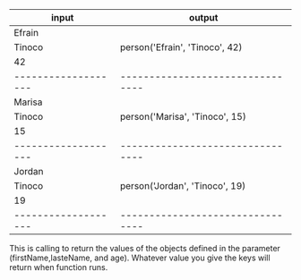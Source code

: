 | input               | output                           |
| ------------------- | -------------------------------- |
|   Efrain            |                                  |   
|   Tinoco            |  person('Efrain', 'Tinoco', 42)  |
|    42               |                                  |
| ------------------- | -------------------------------- |  
|   Marisa            |                                  |                                
|   Tinoco            |  person('Marisa', 'Tinoco', 15)  |
|   15                |                                  |                   
| ------------------- | -------------------------------- |
|   Jordan            |                                  |                                
|   Tinoco            |  person('Jordan', 'Tinoco', 19)  |
|   19                |                                  |                   
| ------------------- | -------------------------------- |


This is calling to return the values of the objects defined in the parameter (firstName,lasteName, and age).
Whatever value you give the keys will return when function runs. 